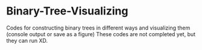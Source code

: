# Binary-Tree-Visualizing
Codes for constructing binary trees in different ways and visualizing them (console output or save as a figure)
These codes are not completed yet, but they can run XD.
